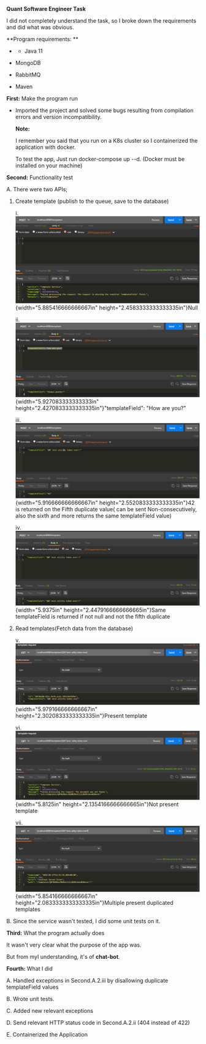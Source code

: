 **Quant Software Engineer Task**

I did not completely understand the task, so I broke down the
requirements and did what was obvious.

**Program requirements: **

-   -   Java 11

-   MongoDB

-   RabbitMQ

-   Maven

**First:** Make the program run

-   Imported the project and solved some bugs resulting from compilation
    errors and version incompatibility.

    **Note:**

    I remember you said that you run on a K8s cluster so I containerized
    the application with docker.

    To test the app, Just run docker-compose up --d. (Docker must be
    installed on your machine)

**Second:** Functionality test

A.  There were two APIs;

<!-- -->

1.  Create template (publish to the queue, save to the database)

    i.  ![](.//media/image1.PNG){width="5.885416666666667in"
        height="2.4583333333333335in"}Null 

    ii. ![](.//media/image2.PNG){width="5.927083333333333in"
        height="2.4270833333333335in"}\"templateField\": \"How are
        you?\"

    iii. ![](.//media/image3.PNG){width="5.916666666666667in"
        height="2.5520833333333335in"}42 is returned on the Fifth
        duplicate value( can be sent Non-consecutively, also the sixth
        and more returns the same templateField value)

    iv. ![](.//media/image4.PNG){width="5.9375in"
        height="2.4479166666666665in"}Same templateField is returned if
        not null and not the fifth duplicate

2.  Read templates(Fetch data from the database)

    v.  ![](.//media/image5.PNG){width="5.979166666666667in"
        height="2.3020833333333335in"}Present template

    vi. ![](.//media/image6.PNG){width="5.8125in"
        height="2.1354166666666665in"}Not present template

    vii. ![](.//media/image7.PNG){width="5.854166666666667in"
        height="2.0833333333333335in"}Multiple present duplicated
        templates

<!-- -->

B.  Since the service wasn't tested, I did some unit tests on it.

**Third:** What the program actually does

It wasn't very clear what the purpose of the app was.

But from myI understanding, it's of **chat-bot**.

**Fourth:** What I did

A.  Handled exceptions in Second.A.2.iii by disallowing duplicate
    templateField values

B.  Wrote unit tests.

C.  Added new relevant exceptions

D.  Send relevant HTTP status code in Second.A.2.ii (404 instead of 422)

E.  Containerized the Application
